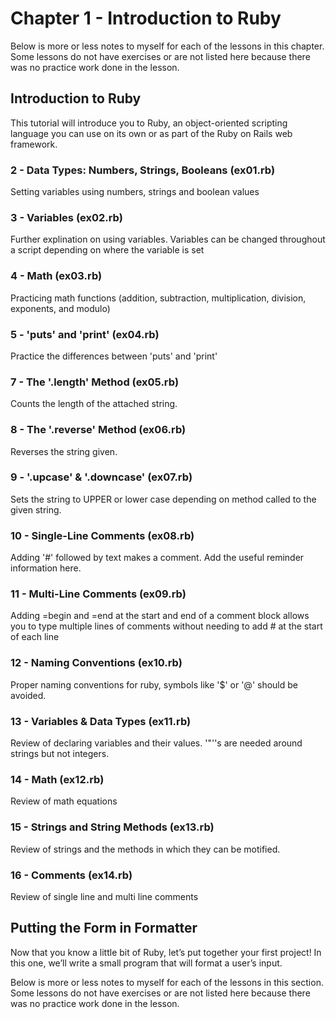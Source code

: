 # Chapter 1 - Introduction to Ruby
Below is more or less notes to myself for each of the lessons in this chapter.  Some lessons do not have exercises or are not listed here because there was no practice work done in the lesson.

## Introduction to Ruby
This tutorial will introduce you to Ruby, an object-oriented scripting language you can use on its own or as part of the Ruby on Rails web framework.
### 2 - Data Types: Numbers, Strings, Booleans (ex01.rb)
Setting variables using numbers, strings and boolean values
### 3 - Variables (ex02.rb)
Further explination on using variables.  Variables can be changed throughout a script depending on where the variable is set
### 4 - Math (ex03.rb)
Practicing math functions (addition, subtraction, multiplication, division, exponents, and modulo)
### 5 - 'puts' and 'print' (ex04.rb)
Practice the differences between 'puts' and 'print'
### 7 - The '.length' Method (ex05.rb)
Counts the length of the attached string.
### 8 - The '.reverse' Method (ex06.rb)
Reverses the string given.
### 9 - '.upcase' & '.downcase' (ex07.rb)
Sets the string to UPPER or lower case depending on method called to the given string.
### 10 - Single-Line Comments (ex08.rb)
Adding '#' followed by text makes a comment.  Add the useful reminder information here.
### 11 - Multi-Line Comments (ex09.rb)
Adding =begin and =end at the start and end of a comment block allows you to type multiple lines of comments without needing to add # at the start of each line
### 12 - Naming Conventions (ex10.rb)
Proper naming conventions for ruby, symbols like '$' or '@' should be avoided.
### 13 - Variables & Data Types (ex11.rb)
Review of declaring variables and their values.  '"''s are needed around strings but not integers.
### 14 - Math (ex12.rb)
Review of math equations
### 15 - Strings and String Methods (ex13.rb)
Review of strings and the methods in which they can be motified.
### 16 - Comments (ex14.rb)
Review of single line and multi line comments

## Putting the Form in Formatter
Now that you know a little bit of Ruby, let’s put together your first project! In this one, we’ll write a small program that will format a user’s input.

Below is more or less notes to myself for each of the lessons in this section.  Some lessons do not have exercises or are not listed here because there was no practice work done in the lesson.


